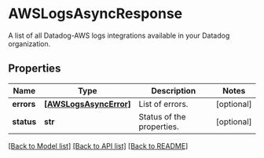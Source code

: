 # AWSLogsAsyncResponse

A list of all Datadog-AWS logs integrations available in your Datadog organization.
## Properties
Name | Type | Description | Notes
------------ | ------------- | ------------- | -------------
**errors** | [**[AWSLogsAsyncError]**](AWSLogsAsyncError.md) | List of errors. | [optional] 
**status** | **str** | Status of the properties. | [optional] 

[[Back to Model list]](README.md#documentation-for-models) [[Back to API list]](README.md#documentation-for-api-endpoints) [[Back to README]](README.md)


